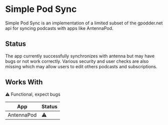 # Simple Pod Sync

Simple Pod Sync is an implementation of a limited subset of the gpodder.net api for syncing podcasts with apps like AntennaPod.

## Status

The app currently successfully synchronizes with antenna but may have bugs or not work correctly. Various security and user checks are also missing which may allow users to edit others podcasts and subscriptions.

## Works With

⚠️ Functional, expect bugs

| App        | Status |
| ---------- | ------ |
| AntennaPod | ⚠️     |
